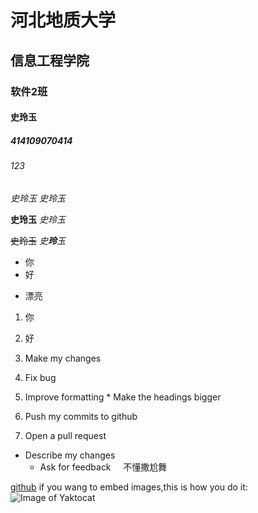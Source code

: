 # 河北地质大学
## 信息工程学院
### 软件2班
#### 史玲玉
##### 414109070414
###### 123
*史玲玉*
_史玲玉_

**史玲玉**
_史玲玉_

~~史玲玉~~
_史**玲**玉_

- 你
- 好
* 漂亮
1. 你
2. 好

1. Make my changes
  1. Fix bug
  2. Improve formatting
    * Make the headings bigger
2. Push my commits to github
3. Open a pull request
  * Describe my changes
    * Ask for feedback
     
不懂撒尬舞  
  
  [github](http://github.com)
  if you wang to embed images,this is how you do it:
  ![Image of Yaktocat](http://octodex.github.com/images/yaktocat.png)
